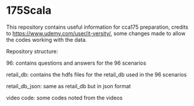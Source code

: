 # 175Scala
This repository contains useful information for cca175 preparation, credits to https://www.udemy.com/user/it-versity/,
some changes made to allow the codes working with the data.

Repository structure:

96: contains questions and answers for the 96 scenarios

retail_db: contains the hdfs files for the retail_db used in the 96 scenarios

retail_db_json: same as retail_db but in json format

video code: some codes noted from the videos



